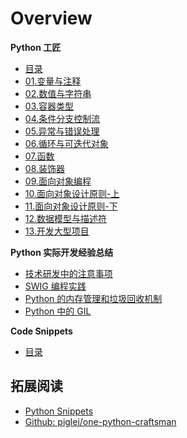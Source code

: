 # Overview

<div class="cards">
  <div class="card action">
    <strong>Python 工匠</strong>
    <ul class="card-items">
      <li><a href="/part09_python_in_action/one_python_craftsman/content">目录</a></li>
      <li><a href="/part09_python_in_action/one_python_craftsman/chapter01/item">01.变量与注释</a></li>
      <li><a href="/part09_python_in_action/one_python_craftsman/chapter02/item">02.数值与字符串</a></li>
      <li><a href="/part09_python_in_action/one_python_craftsman/chapter03/item">03.容器类型</a></li>
      <li><a href="/part09_python_in_action/one_python_craftsman/chapter04/item">04.条件分支控制流</a></li>
      <li><a href="/part09_python_in_action/one_python_craftsman/chapter05/item">05.异常与错误处理</a></li>
      <li><a href="/part09_python_in_action/one_python_craftsman/chapter06/item">06.循环与可迭代对象</a></li>
      <li><a href="/part09_python_in_action/one_python_craftsman/chapter07/item">07.函数</a></li>
      <li><a href="/part09_python_in_action/one_python_craftsman/chapter08/item">08.装饰器</a></li>
      <li><a href="/part09_python_in_action/one_python_craftsman/chapter09/item">09.面向对象编程</a></li>
      <li><a href="/part09_python_in_action/one_python_craftsman/chapter10/item">10.面向对象设计原则-上</a></li>
      <li><a href="/part09_python_in_action/one_python_craftsman/chapter11/item">11.面向对象设计原则-下</a></li>
      <li><a href="/part09_python_in_action/one_python_craftsman/chapter12/item">12.数据模型与描述符</a></li>
      <li><a href="/part09_python_in_action/one_python_craftsman/chapter13/item">13.开发大型项目</a></li>
    </ul>
  </div>
  <div class="card action">
    <strong>Python 实际开发经验总结</strong>
    <ul class="card-items">
      <li><a href="/part09_python_in_action/  ">技术研发中的注意事项</a></li>
      <li><a href="/part09_python_in_action/  ">SWIG 编程实践</a></li>
      <li><a href="/part09_python_in_action/  ">Python 的内存管理和垃圾回收机制</a></li>
      <li><a href="/part09_python_in_action/  ">Python 中的 GIL</a></li>
    </ul>
  </div>
</div>

<div class="cards">
  <div class="card action">
    <strong>Code Snippets</strong>
    <ul class="card-items">
      <li><a href="/part09_python_in_action/  ">目录</a></li>
    </ul>
  </div>
</div>

## 拓展阅读
- [Python Snippets](https://www.30secondsofcode.org/python/p/1)
- [Github: piglei/one-python-craftsman](https://github.com/piglei/one-python-craftsman)